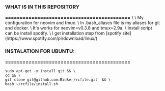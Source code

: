 <h3>WHAT IS IN THIS REPOSITORY</h3>
<b>===========================================</b>
\
\
My configuration for neovim and tmux. \
In .bash_aliases file is my aliases for git and docker. \
It's works for neovim=v0.3.8 and tmux=2.9a. \
Install script can be install spotify. \
I get installation step from [spotify site](https://www.spotify.com/pl/download/linux/)



<h3>INSTALATION FOR UBUNTU:</h3>
<b>===========================================</b>


    sudo apt-get -y install git && \
    cd && \
    git clone git@github.com:Bidker/rcfile.git  && \
    bash ~/rcfile/install.sh

